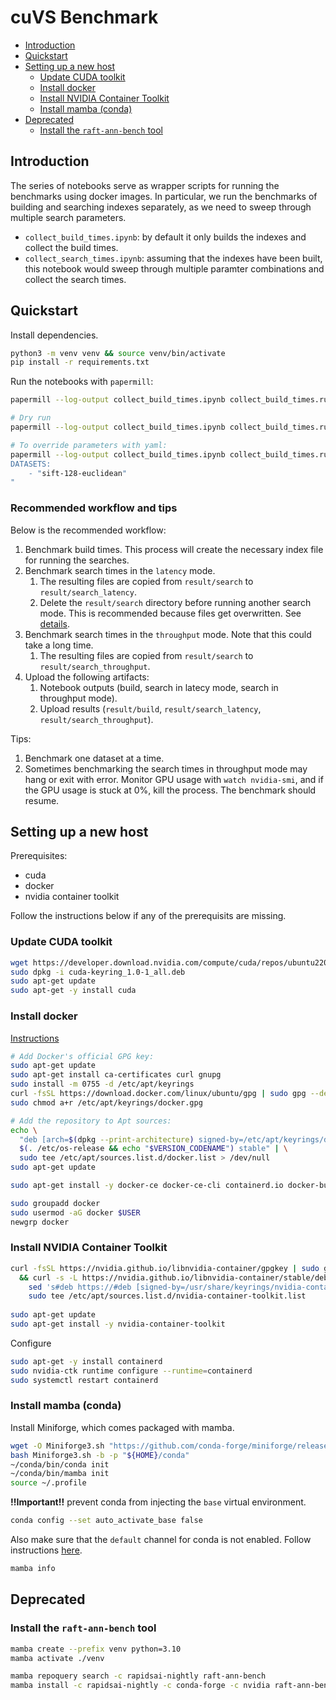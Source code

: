 # cuVS Benchmark

- [Introduction](#introduction)
- [Quickstart](#quickstart)
- [Setting up a new host](#setting-up-a-new-host)
  - [Update CUDA toolkit](#update-cuda-toolkit)
  - [Install docker](#install-docker)
  - [Install NVIDIA Container Toolkit](#install-nvidia-container-toolkit)
  - [Install mamba (conda)](#install-mamba-conda)
- [Deprecated](#deprecated)
  - [Install the `raft-ann-bench` tool](#install-the-raft-ann-bench-tool)

## Introduction

The series of notebooks serve as wrapper scripts for running the benchmarks using docker images. In particular, we run the benchmarks of building and searching indexes separately, as we need to sweep through multiple search parameters.

- `collect_build_times.ipynb`: by default it only builds the indexes and collect the build times.
- `collect_search_times.ipynb`: assuming that the indexes have been built, this notebook would sweep through multiple paramter combinations and collect the search times.

## Quickstart

Install dependencies.

```bash
python3 -m venv venv && source venv/bin/activate
pip install -r requirements.txt
```

Run the notebooks with `papermill`:

```bash
papermill --log-output collect_build_times.ipynb collect_build_times.run1.ipynb

# Dry run
papermill --log-output collect_build_times.ipynb collect_build_times.run1.ipynb -p DRY_RUN 1

# To override parameters with yaml:
papermill --log-output collect_build_times.ipynb collect_build_times.run1.ipynb -y "
DATASETS:
    - "sift-128-euclidean"
"
```

### Recommended workflow and tips

Below is the recommended workflow:

1. Benchmark build times. This process will create the necessary index file for running the searches.
1. Benchmark search times in the `latency` mode. 
    1. The resulting files are copied from `result/search` to `result/search_latency`.
    1. Delete the `result/search` directory before running another search mode. This is recommended because files get overwritten. See [details](https://github.com/rapidsai/raft/issues/2147).
1. Benchmark search times in the `throughput` mode. Note that this could take a long time.
    1. The resulting files are copied from `result/search` to `result/search_throughput`.
1. Upload the following artifacts:
    1. Notebook outputs (build, search in latecy mode, search in throughput mode).
    1. Upload results (`result/build`, `result/search_latency`, `result/search_throughput`).

Tips:

1. Benchmark one dataset at a time.
1. Sometimes benchmarking the search times in throughput mode may hang or exit with error. Monitor GPU usage with `watch nvidia-smi`, and if the GPU usage is stuck at 0%, kill the process. The benchmark should resume.


## Setting up a new host

Prerequisites:

- cuda
- docker
- nvidia container toolkit

Follow the instructions below if any of the prerequisits are missing.

### Update CUDA toolkit

```bash
wget https://developer.download.nvidia.com/compute/cuda/repos/ubuntu2204/x86_64/cuda-keyring_1.0-1_all.deb
sudo dpkg -i cuda-keyring_1.0-1_all.deb
sudo apt-get update
sudo apt-get -y install cuda
```

### Install docker

[Instructions](https://docs.nvidia.com/datacenter/cloud-native/container-toolkit/latest/install-guide.html)

```bash
# Add Docker's official GPG key:
sudo apt-get update
sudo apt-get install ca-certificates curl gnupg
sudo install -m 0755 -d /etc/apt/keyrings
curl -fsSL https://download.docker.com/linux/ubuntu/gpg | sudo gpg --dearmor -o /etc/apt/keyrings/docker.gpg
sudo chmod a+r /etc/apt/keyrings/docker.gpg

# Add the repository to Apt sources:
echo \
  "deb [arch=$(dpkg --print-architecture) signed-by=/etc/apt/keyrings/docker.gpg] https://download.docker.com/linux/ubuntu \
  $(. /etc/os-release && echo "$VERSION_CODENAME") stable" | \
  sudo tee /etc/apt/sources.list.d/docker.list > /dev/null
sudo apt-get update

sudo apt-get install -y docker-ce docker-ce-cli containerd.io docker-buildx-plugin docker-compose-plugin

sudo groupadd docker
sudo usermod -aG docker $USER
newgrp docker
```

### Install NVIDIA Container Toolkit

```bash
curl -fsSL https://nvidia.github.io/libnvidia-container/gpgkey | sudo gpg --dearmor -o /usr/share/keyrings/nvidia-container-toolkit-keyring.gpg \
  && curl -s -L https://nvidia.github.io/libnvidia-container/stable/deb/nvidia-container-toolkit.list | \
    sed 's#deb https://#deb [signed-by=/usr/share/keyrings/nvidia-container-toolkit-keyring.gpg] https://#g' | \
    sudo tee /etc/apt/sources.list.d/nvidia-container-toolkit.list
    
sudo apt-get update
sudo apt-get install -y nvidia-container-toolkit
```

Configure

```bash
sudo apt-get -y install containerd
sudo nvidia-ctk runtime configure --runtime=containerd
sudo systemctl restart containerd
```

### Install mamba (conda)

Install Miniforge, which comes packaged with mamba.

```bash
wget -O Miniforge3.sh "https://github.com/conda-forge/miniforge/releases/latest/download/Miniforge3-$(uname)-$(uname -m).sh"
bash Miniforge3.sh -b -p "${HOME}/conda"
~/conda/bin/conda init
~/conda/bin/mamba init
source ~/.profile
```

**!!Important!!** prevent conda from injecting the `base` virtual environment.

```bash
conda config --set auto_activate_base false
```

Also make sure that the `default` channel for conda is not enabled. Follow instructions [here](https://mamba.readthedocs.io/en/latest/user_guide/troubleshooting.html#defaults-channels).

```bash
mamba info
```

## Deprecated

### Install the `raft-ann-bench` tool

```bash
mamba create --prefix venv python=3.10
mamba activate ./venv

mamba repoquery search -c rapidsai-nightly raft-ann-bench
mamba install -c rapidsai-nightly -c conda-forge -c nvidia raft-ann-bench=24.02.00a69 cuda-version=12.0*
```
